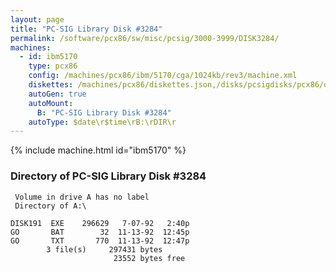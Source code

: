 ```yaml
---
layout: page
title: "PC-SIG Library Disk #3284"
permalink: /software/pcx86/sw/misc/pcsig/3000-3999/DISK3284/
machines:
  - id: ibm5170
    type: pcx86
    config: /machines/pcx86/ibm/5170/cga/1024kb/rev3/machine.xml
    diskettes: /machines/pcx86/diskettes.json,/disks/pcsigdisks/pcx86/diskettes.json
    autoGen: true
    autoMount:
      B: "PC-SIG Library Disk #3284"
    autoType: $date\r$time\rB:\rDIR\r
---
```


{% include machine.html id="ibm5170" %}

### Directory of PC-SIG Library Disk #3284

     Volume in drive A has no label
     Directory of A:\

    DISK191  EXE    296629   7-07-92   2:40p
    GO       BAT        32  11-13-92  12:45p
    GO       TXT       770  11-13-92  12:47p
            3 file(s)     297431 bytes
                           23552 bytes free
